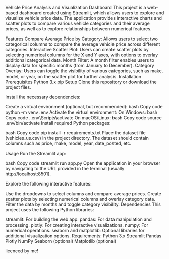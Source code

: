 Vehicle Price Analysis and Visualization Dashboard
This project is a web-based dashboard created using Streamlit, which allows users to explore and visualize vehicle price data. The application provides interactive charts and scatter plots to compare various vehicle categories and their average prices, as well as to explore relationships between numerical features.

Features
Compare Average Price by Category: Allows users to select two categorical columns to compare the average vehicle price across different categories.
Interactive Scatter Plot: Users can create scatter plots by selecting numerical columns for the X and Y axes, with options to overlay additional categorical data.
Month Filter: A month filter enables users to display data for specific months (from January to December).
Category Overlay: Users can toggle the visibility of various categories, such as make, model, or year, on the scatter plot for further analysis.
Installation
Prerequisites
Python 3.x
pip
Setup
Clone this repository or download the project files.

Install the necessary dependencies:

Create a virtual environment (optional, but recommended):
bash
Copy code
python -m venv .env
Activate the virtual environment:
On Windows:
bash
Copy code
.\.env\Scripts\activate
On macOS/Linux:
bash
Copy code
source .env/bin/activate
Install required Python packages:

bash
Copy code
pip install -r requirements.txt
Place the dataset file (vehicles_us.csv) in the project directory. The dataset should contain columns such as price, make, model, year, date_posted, etc.

Usage
Run the Streamlit app:

bash
Copy code
streamlit run app.py
Open the application in your browser by navigating to the URL provided in the terminal (usually http://localhost:8501).

Explore the following interactive features:

Use the dropdowns to select columns and compare average prices.
Create scatter plots by selecting numerical columns and overlay category data.
Filter the data by months and toggle category visibility.
Dependencies
This project uses the following Python libraries:

streamlit: For building the web app.
pandas: For data manipulation and processing.
plotly: For creating interactive visualizations.
numpy: For numerical operations.
seaborn and matplotlib: Optional libraries for additional visualization options.
Requirements:
Python 3.x
Streamlit
Pandas
Plotly
NumPy
Seaborn (optional)
Matplotlib (optional)

licenced by me! 